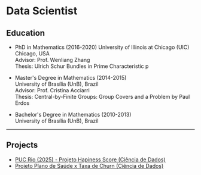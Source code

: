 # Data Scientist
## Education
*   PhD in Mathematics (2016-2020)
University of Illinois at Chicago (UIC) Chicago, USA   
Advisor: Prof. Wenliang Zhang   
Thesis: Ulrich Schur Bundles in Prime Characteristic p

*   Master's Degree in Mathematics (2014-2015)   
University of Brasília (UnB), Brazil   
Advisor: Prof. Cristina Acciarri   
Thesis: Central-by-Finite Groups: Group Covers and a Problem by Paul Erdos

*   Bachelor's Degree in Mathematics (2010-2013)   
University of Brasília (UnB), Brazil

 ---





## Projects 
- [PUC Rio (2025) - Projeto Hapiness Score (Ciência de Dados)](https://github.com/rebecachuffi/mvp1/blob/main/MVP1_RebecaChuffi.ipynb)
- [Projeto Plano de Saúde x Taxa de Churn (Ciência de Dados)](https://github.com/rebecachuffi/projetos/blob/main/Cassi_RebecaChuffi.ipynb)

